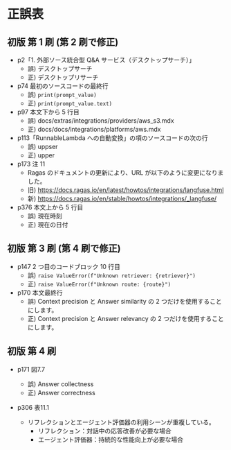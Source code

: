 # 正誤表

## 初版 第 1 刷 (第 2 刷で修正)

- p2「1. 外部ソース統合型 Q&A サービス（デスクトップサーチ）」
  - 誤) デスクトップサーチ
  - 正) デスクトップリサーチ
- p74 最初のソースコードの最終行
  - 誤) `print(prompt_value)`
  - 正) `print(prompt_value.text)`
- p97 本文下から 5 行目
  - 誤) docs/extras/integrations/providers/aws_s3.mdx
  - 正) docs/docs/integrations/platforms/aws.mdx
- p113「RunnableLambda への自動変換」の項のソースコードの次の行
  - 誤) uppser
  - 正) upper
- p173 注 11
  - Ragas のドキュメントの更新により、URL が以下のように変更になりました。
  - 旧) https://docs.ragas.io/en/latest/howtos/integrations/langfuse.html
  - 新) https://docs.ragas.io/en/stable/howtos/integrations/_langfuse/
- p376 本文上から 5 行目
  - 誤) 現在時刻
  - 正) 現在の日付

## 初版 第 3 刷 (第 4 刷で修正)

- p147 2 つ目のコードブロック 10 行目
  - 誤) `raise ValueError(f"Unknown retriever: {retriever}")`
  - 正) `raise ValueError(f"Unknown route: {route}")`
- p170 本文最終行
  - 誤) Context precision と Answer similarity の 2 つだけを使用することにします。
  - 正) Context precision と Answer relevancy の 2 つだけを使用することにします。

## 初版 第 4 刷

- p171 図7.7
  - 誤) Answer collectness
  - 正) Answer correctness

- p306 表11.1
  - リフレクションとエージェント評価器の利用シーンが重複している。
    - リフレクション：対話中の応答改善が必要な場合
    - エージェント評価器：持続的な性能向上が必要な場合